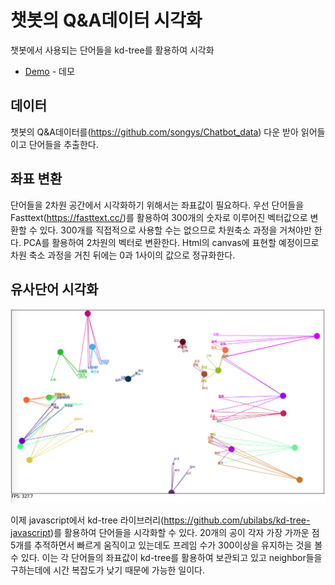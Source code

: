 # 챗봇의 Q&A데이터 시각화

챗봇에서 사용되는 단어들을 kd-tree를 활용하여 시각화

* [Demo](http://jaemin032.github.io/kd-tree-javascript/examples/basic/) - 데모

## 데이터
챗봇의 Q&A데이터를(https://github.com/songys/Chatbot_data) 다운 받아 읽어들이고 단어들을 추출한다.

## 좌표 변환
단어들을 2차원 공간에서 시각화하기 위해서는 좌표값이 필요하다. 우선 단어들을 Fasttext(https://fasttext.cc/)를 활용하여 300개의 숫자로 이루어진 벡터값으로 변환할 수 있다. 
 300개를 직접적으로 사용할 수는 없으므로 차원축소 과정을 거쳐야만 한다. PCA를 활용하여 2차원의 벡터로 변환한다. Html의 canvas에 표현할 예정이므로 차원 축소 과정을 거친 뒤에는 0과 1사이의 값으로 정규화한다.

## 유사단어 시각화

![alt text](https://github.com/jaemin032/kd-tree-javascript/blob/master/images/word_visualization.png)


이제 javascript에서 kd-tree 라이브러리(https://github.com/ubilabs/kd-tree-javascript)를 활용하여 단어들을 시각화할 수 있다. 20개의 공이 각자 가장 가까운 점 5개를 추적하면서 빠르게 움직이고 있는데도 프레임 수가 300이상을 유지하는 것을 볼 수 있다. 이는 각 단어들의 좌표값이 kd-tree를 활용하여 보관되고 있고 neighbor들을 구하는데에 시간 복잡도가 낮기 때문에 가능한 일이다. 





